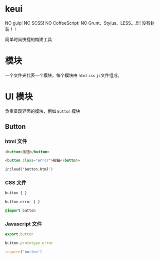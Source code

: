 # keui

NO gulp!  NO SCSS!  NO CoffeeScript!  NO Grunt、Stylus、LESS....!!!!
没有封装！！

简单时尚快捷的构建工具

# 模块
一个文件夹代表一个模块，每个模块由 `html` `css` `js`文件组成。

# UI 模块
负责呈现界面的模块，例如 `Button` 模块

## Button

### html 文件

```html
<button>按钮</button>

<button class="error">按钮</button>

incloud('button.html')
```

### CSS 文件

```css
button { }

button.error { }

@import button
```

### Javascript 文件

```js
export.button

button.prototype.error

require('button')
```




